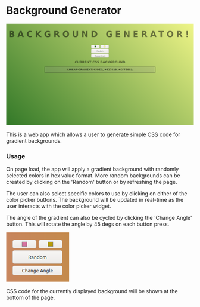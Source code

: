 # Background Generator

![App running](https://raw.githubusercontent.com/d-spence/background-generator/main/bg-gen-01.png)

This is a web app which allows a user to generate simple CSS code for gradient backgrounds.

### Usage

On page load, the app will apply a gradient background with randomly selected colors in hex value format. More random backgrounds can be created by clicking on the 'Random' button or by refreshing the page.

The user can also select specific colors to use by clicking on either of the color picker buttons. The background will be updated in real-time as the user interacts with the color picker widget.

The angle of the gradient can also be cycled by clicking the 'Change Angle' button. This will rotate the angle by 45 degs on each button press.

![App controls](https://raw.githubusercontent.com/d-spence/background-generator/main/bg-gen-02.png)

CSS code for the currently displayed background will be shown at the bottom of the page.
